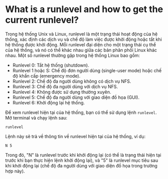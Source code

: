 # What is a runlevel and how to get the current runlevel?

Trong hệ thống Unix và Linux, runlevel là một trạng thái hoạt động của hệ thống, xác định các dịch vụ và chế độ làm việc được khởi động hoặc tắt khi hệ thống được khởi động. Mỗi runlevel đại diện cho một trạng thái cụ thể của hệ thống, và nó có thể khác nhau giữa các bản phân phối Linux khác nhau. Một số runlevel thường gặp trong hệ thống Linux bao gồm:

- Runlevel 0: Tắt hệ thống (shutdown).
- Runlevel 1 hoặc S: Chế độ đơn người dùng (single-user mode) hoặc chế độ khẩn cấp (emergency mode).
- Runlevel 2: Chế độ đa người dùng không có dịch vụ NFS.
- Runlevel 3: Chế độ đa người dùng với dịch vụ NFS.
- Runlevel 4: Không được sử dụng thường xuyên.
- Runlevel 5: Chế độ đa người dùng với giao diện đồ họa (GUI).
- Runlevel 6: Khởi động lại hệ thống.

Để xem runlevel hiện tại của hệ thống, bạn có thể sử dụng lệnh `runlevel`. Mở terminal và chạy lệnh sau:

```
runlevel

```

Lệnh này sẽ trả về thông tin về runlevel hiện tại của hệ thống, ví dụ:

```
N 5

```

Trong đó, "N" là runlevel trước khi khởi động lại (có thể là trạng thái hiện tại trước khi bạn thực hiện lệnh khởi động lại), và "5" là runlevel mục tiêu sau khi khởi động lại (chế độ đa người dùng với giao diện đồ họa trong trường hợp này).